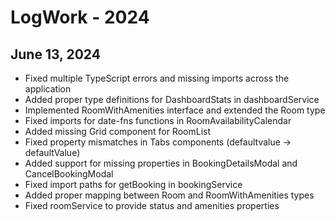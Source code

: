 
# LogWork - 2024

## June 13, 2024
- Fixed multiple TypeScript errors and missing imports across the application
- Added proper type definitions for DashboardStats in dashboardService
- Implemented RoomWithAmenities interface and extended the Room type
- Fixed imports for date-fns functions in RoomAvailabilityCalendar
- Added missing Grid component for RoomList
- Fixed property mismatches in Tabs components (defaultvalue → defaultValue)
- Added support for missing properties in BookingDetailsModal and CancelBookingModal
- Fixed import paths for getBooking in bookingService
- Added proper mapping between Room and RoomWithAmenities types
- Fixed roomService to provide status and amenities properties
